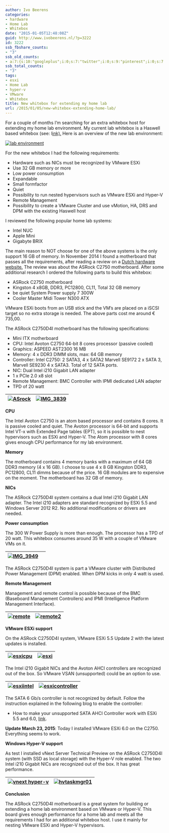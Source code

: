 ```yaml
---
author: Ivo Beerens
categories:
- hardware
- Home Lab
- Whitebox
date: "2015-01-05T12:48:08Z"
guid: http://www.ivobeerens.nl/?p=3222
id: 3222
ssb_fbshare_counts:
- "3"
ssb_old_counts:
- a:7:{s:10:"googleplus";i:0;s:7:"twitter";i:0;s:9:"pinterest";i:0;s:7:"fbshare";i:3;s:8:"linkedin";i:0;s:6:"reddit";i:0;s:6:"tumblr";i:0;}
ssb_total_counts:
- "3"
tags:
- esxi
- Home Lab
- hyper-v
- VMware
- Whitebox
title: New whitebox for extending my home lab
url: /2015/01/05/new-whitebox-extending-home-lab/
---
```


For a couple of months I’m searching for an extra whitebox host for extending my home lab environment. My current lab whitebox is a Haswell based whitebox (see: l[ink).](http://localhost/2013/06/25/haswell-low-power-whitebox-for-esxi-and-hyper-v/) Here is an overview of the new lab environment:

[![lab environment](http://localhost/wp-content/uploads/2015/01/lab-environment-195x300.jpg)](http://localhost/wp-content/uploads/2015/01/lab-environment.jpg)

For the new whitebox I had the following requirements:

- Hardware such as NICs must be recognized by VMware ESXi
- Use 32 GB memory or more
- Low power consumption
- Expandable
- Small formfactor
- Quiet
- Possibility to run nested hypervisors such as VMware ESXi and Hyper-V
- Remote Management
- Possibility to create a VMware Cluster and use vMotion, HA, DRS and DPM with the existing Haswell host

I reviewed the following popular home lab systems:

- Intel NUC
- Apple Mini
- Gigabyte BRIX

The main reason to NOT choose for one of the above systems is the only support 16 GB of memory. In November 2014 I found a motherboard that passes all the requirements, after reading a review on a [Dutch hardware website.](http://nl.hardware.info/reviews/5688/asrock-c2550d4i--c2750d4i-moederbord-review-ideale-keuze-voor-een-thuisserver) The review was about the ASRock C2750 motherboard. After some additional research I ordered the following parts to build this whitebox:

- ASRock C2750 motherboard
- Kingston 4 x8GB, DDR3, PC12800, CL11, Total 32 GB memory
- be quiet System Power supply 7 300W
- Cooler Master Midi Tower N300 ATX

VMware ESXi boots from an USB stick and the VM’s are placed on a iSCSI target so no extra storage is needed. The above parts cost me around € 735,00.

The ASRock C2750D4I motherboard has the following specifications:

- Mini ITX motherboard
- CPU: Intel Avoton C2750 64-bit 8 cores processor (passive cooled)
- Graphics: ASPEED AST2300 16 MB
- Memory: 4 x DDR3 DIMM slots, max: 64 GB memory
- Controller: Intel C2750: 2 SATA3, 4 x SATA2 Marvell SE9172 2 x SATA 3, Marvell SE9230 4 x SATA3. Total of 12 SATA ports.
- NIC: Dual Intel i210 Gigabit LAN adapter
- 1 x PCIe 2.0 x8 slot
- Remote Management: BMC Controller with IPMI dedicated LAN adapter
- TPD of 20 watt

| [![ASrock](http://localhost/wp-content/uploads/2014/12/ASrock-300x276.png)](http://localhost/wp-content/uploads/2014/12/ASrock.png) | [![IMG_3839](http://localhost/wp-content/uploads/2014/12/IMG_3839-300x225.jpg)](http://localhost/wp-content/uploads/2014/12/IMG_3839.jpg) |
|---|---|

**CPU**

The Intel Avoton C2750 is an atom based processor and contains 8 cores. It is passive cooled and quiet. The Avoton processor is 64-bit and supports Intel VT-x with Extended Page tables (EPT), so it is possible to nest hypervisors such as ESXi and Hyper-V. The Atom processor with 8 cores gives enough CPU performance for my lab environment.

**Memory**

The motherboard contains 4 memory banks with a maximum of 64 GB DDR3 memory (4 x 16 GB). I choose to use 4 x 8 GB Kingston DDR3, PC12800, CL11 dimms because of the price. 16 GB modules are to expensive on the moment. The motherboard has 32 GB of memory.

**NICs**

The ASRock C2750D4I system contains a dual Intel i210 Gigabit LAN adapter. The Intel i210 adapters are standard recognized by ESXi 5.5 and Windows Server 2012 R2. No additional modifications or drivers are needed.

**Power consumption**

The 300 W Power Supply is more than enough. The processor has a TPD of 20 watt. This whitebox consumes around 35 W with a couple of VMware VMs on it.

| [![IMG_3949](http://localhost/wp-content/uploads/2014/12/IMG_3949-300x225.jpg)](http://localhost/wp-content/uploads/2014/12/IMG_3949.jpg) |  |
|---|---|

The ASRock C2750D4I system is part a VMware cluster with Distributed Power Management (DPM) enabled. When DPM kicks in only 4 watt is used.

**Remote Management**

Management and remote control is possible because of the BMC (Baseboard Management Controllers) and IPMI (Intelligence Platform Management Interface).

| [![remote](http://localhost/wp-content/uploads/2015/01/remote-300x131.png)](http://localhost/wp-content/uploads/2015/01/remote.png) | [![remote2](http://localhost/wp-content/uploads/2015/01/remote2-300x161.png)](http://localhost/wp-content/uploads/2015/01/remote2.png) |
|---|---|

**VMware ESXi support**

On the ASRock C2750D4I system, VMware ESXi 5.5 Update 2 with the latest updates is installed.

| [![esxicpu](http://localhost/wp-content/uploads/2014/12/esxicpu-280x300.png)](http://localhost/wp-content/uploads/2014/12/esxicpu.png) | [![esxi](http://localhost/wp-content/uploads/2014/12/esxi-300x67.png)](http://localhost/wp-content/uploads/2014/12/esxi.png) |
|---|---|

The Intel i210 Gigabit NICs and the Avoton AHCI controllers are recognized out of the box. So VMware VSAN (unsupported) could be an option to use.

| [![esxiintel](http://localhost/wp-content/uploads/2014/12/esxiintel-300x58.png)](http://localhost/wp-content/uploads/2014/12/esxiintel.png) | [![esxicontroller](http://localhost/wp-content/uploads/2014/12/esxicontroller-300x173.png)](http://localhost/wp-content/uploads/2014/12/esxicontroller.png) |
|---|---|

The SATA 6 Gb/s controller is not recognized by default. Follow the instruction explained in the following blog to enable the controller:

- How to make your unsupported SATA AHCI Controller work with ESXi 5.5 and 6.0, [link](http://www.v-front.de/2013/11/how-to-make-your-unsupported-sata-ahci.html).

**Update March 23, 2015**: Today I installed VMware ESXi 6.0 on the C2750. Everything seems to work.

 **Windows Hyper-V support**

As test I installed vNext Server Technical Preview on the ASRock C2750D4I system (with SSD as local storage) with the Hyper-V role enabled. The two Intel i210 Gigabit NICs are recognized out of the box. It has great performance.

| [![vnext hyper-v](http://localhost/wp-content/uploads/2014/12/vnext-hyper-v-300x223.png)](http://localhost/wp-content/uploads/2014/12/vnext-hyper-v.png) | [![hvtaskmgr01](http://localhost/wp-content/uploads/2014/12/hvtaskmgr01-300x272.png)](http://localhost/wp-content/uploads/2014/12/hvtaskmgr01.png) |
|---|---|

**Conclusion**

The ASRock C2750D4I motherboard is a great system for building or extending a home lab environment based on VMware or Hyper-V. This board gives enough performance for a home lab and meets all the requirements I had for an additional whitebox host. I use it mainly for nesting VMware ESXi and Hyper-V hypervisors.
